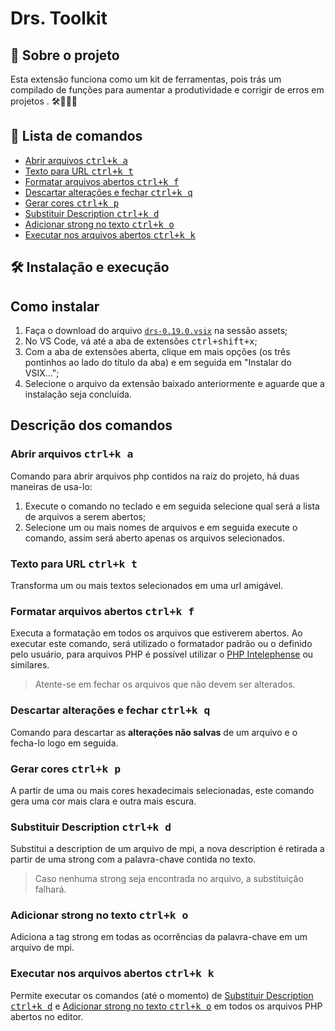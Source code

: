 <h1><strong>Drs. Toolkit</strong></h1>

## 📖 Sobre o projeto

Esta extensão funciona como um kit de ferramentas, pois trás um compilado de funções para aumentar a produtividade e corrigir de erros em projetos
. 🛠️👨🏽‍⚕️

## 📑 Lista de comandos

- [Abrir arquivos <kbd>ctrl+k a</kbd>](#abrir-arquivos-ctrlk-a)
- [Texto para URL <kbd>ctrl+k t</kbd>](#texto-para-url-ctrlk-t)
- [Formatar arquivos abertos <kbd>ctrl+k f</kbd>](#formatar-arquivos-abertos-ctrlk-f)
- [Descartar alterações e fechar <kbd>ctrl+k q</kbd>](#descartar-altera%C3%A7%C3%B5es-e-fechar-ctrlk-q)
- [Gerar cores <kbd>ctrl+k p</kbd>](#gerar-cores-ctrlk-p)
- [Substituir Description <kbd>ctrl+k d</kbd>](#substituir-description-ctrlk-d)
- [Adicionar strong no texto <kbd>ctrl+k o</kbd>](#adicionar-strong-no-texto-ctrlk-o)
- [Executar nos arquivos abertos <kbd>ctrl+k k</kbd>](#executar-nos-arquivos-abertos-ctrlk-k)

## 🛠️ Instalação e execução

## Como instalar
1. Faça o download do arquivo [`drs-0.19.0.vsix`](https://github.com/alan-ssantos/drs/releases) na sessão assets;
2. No VS Code, vá até a aba de extensões <kbd>ctrl+shift+x</kbd>;
3. Com a aba de extensões aberta, clique em mais opções (os três pontinhos ao lado do título da aba) e em seguida em "Instalar do VSIX...";
4. Selecione o arquivo da extensão baixado anteriormente e aguarde que a instalação seja concluída. 

## Descrição dos comandos

### Abrir arquivos <kbd>ctrl+k a</kbd>
Comando para abrir arquivos php contidos na raiz do projeto, há duas maneiras de usa-lo:
1. Execute o comando no teclado e em seguida selecione qual será a lista de arquivos a serem abertos;
2. Selecione um ou mais nomes de arquivos e em seguida execute o comando, assim será aberto apenas os arquivos selecionados. 

### Texto para URL <kbd>ctrl+k t</kbd>
Transforma um ou mais textos selecionados em uma url amigável.

### Formatar arquivos abertos <kbd>ctrl+k f</kbd>
Executa a formatação em todos os arquivos que estiverem abertos.
Ao executar este comando, será utilizado o formatador padrão ou o definido pelo usuário, para arquivos PHP é possível utilizar o [PHP Intelephense](https://marketplace.visualstudio.com/items?itemName=bmewburn.vscode-intelephense-client) ou similares.
  > Atente-se em fechar os arquivos que não devem ser alterados.

### Descartar alterações e fechar <kbd>ctrl+k q</kbd>
Comando para descartar as <strong>alterações não salvas</strong> de um arquivo e o fecha-lo logo em seguida.

### Gerar cores <kbd>ctrl+k p</kbd>
A partir de uma ou mais cores hexadecimais selecionadas, este comando gera uma cor mais clara e outra mais escura.

### Substituir Description <kbd>ctrl+k d</kbd>
Substitui a description de um arquivo de mpi, a nova description é retirada a partir de uma strong com a palavra-chave contida no texto.
  > Caso nenhuma strong seja encontrada no arquivo, a substituição falhará.

### Adicionar strong no texto <kbd>ctrl+k o</kbd>
Adiciona a tag strong em todas as ocorrências da palavra-chave em um arquivo de mpi.

### Executar nos arquivos abertos <kbd>ctrl+k k</kbd>
Permite executar os comandos (até o momento) de [Substituir Description <kbd>ctrl+k d</kbd>](#substituir-description-ctrlk-d) e [Adicionar strong no texto <kbd>ctrl+k o</kbd>](#adicionar-strong-no-texto-ctrlk-o) em todos os arquivos PHP abertos no editor.

